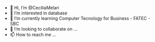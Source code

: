 - 👋 Hi, I’m @CeciliaMelari
- 👀 I’m interested in database
- 🌱 I’m currently learning Computer Tecnology for Business - FATEC - SBC
- 💞️ I’m looking to collaborate on ...
- 📫 How to reach me ...

<!---
CeciliaMelari/CeciliaMelari is a ✨ special ✨ repository because its `README.md` (this file) appears on your GitHub profile.
You can click the Preview link to take a look at your changes.
--->
